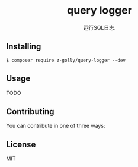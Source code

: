 <h1 align="center"> query logger </h1>

<p align="center"> 运行SQL日志.</p>


## Installing

```shell
$ composer require z-golly/query-logger --dev
```

## Usage

TODO

## Contributing

You can contribute in one of three ways:

## License

MIT
